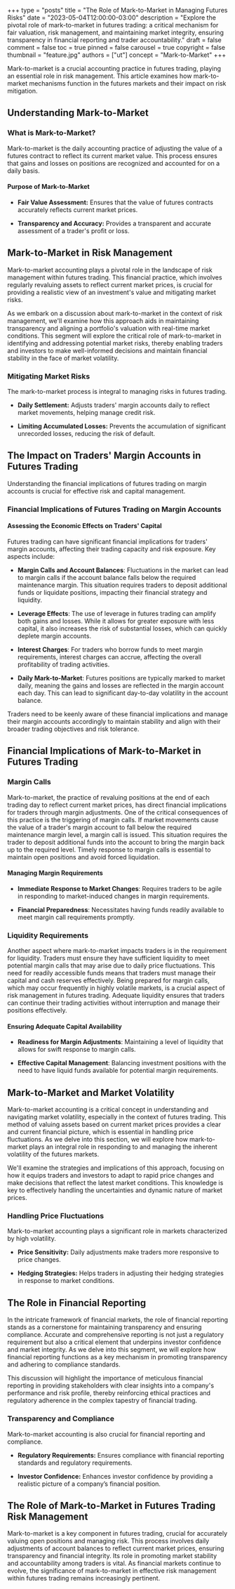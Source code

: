 +++
type = "posts"
title = "The Role of Mark-to-Market in Managing Futures Risks"
date = "2023-05-04T12:00:00-03:00"
description = "Explore the pivotal role of mark-to-market in futures trading: a critical mechanism for fair valuation, risk management, and maintaining market integrity, ensuring transparency in financial reporting and trader accountability." 
draft = false
comment = false
toc = true
pinned = false
carousel = true
copyright = false
thumbnail = "feature.jpg"
authors = ["ut"]
concept = "Mark-to-Market"
+++

Mark-to-market is a crucial accounting practice in futures trading,
playing an essential role in risk management. This article examines how
mark-to-market mechanisms function in the futures markets and their
impact on risk mitigation.

## Understanding Mark-to-Market

### What is Mark-to-Market?

Mark-to-market is the daily accounting practice of adjusting the value
of a futures contract to reflect its current market value. This process
ensures that gains and losses on positions are recognized and accounted
for on a daily basis.

#### Purpose of Mark-to-Market

-   **Fair Value Assessment:** Ensures that the value of futures
    contracts accurately reflects current market prices.

-   **Transparency and Accuracy:** Provides a transparent and accurate
    assessment of a trader's profit or loss.

## Mark-to-Market in Risk Management

Mark-to-market accounting plays a pivotal role in the landscape of risk
management within futures trading. This financial practice, which
involves regularly revaluing assets to reflect current market prices, is
crucial for providing a realistic view of an investment's value and
mitigating market risks.

As we embark on a discussion about mark-to-market in the context of risk
management, we'll examine how this approach aids in maintaining
transparency and aligning a portfolio's valuation with real-time market
conditions. This segment will explore the critical role of
mark-to-market in identifying and addressing potential market risks,
thereby enabling traders and investors to make well-informed decisions
and maintain financial stability in the face of market volatility.

### Mitigating Market Risks

The mark-to-market process is integral to managing risks in futures
trading.

-   **Daily Settlement:** Adjusts traders' margin accounts daily to
    reflect market movements, helping manage credit risk.

-   **Limiting Accumulated Losses:** Prevents the accumulation of
    significant unrecorded losses, reducing the risk of default.

## The Impact on Traders' Margin Accounts in Futures Trading

Understanding the financial implications of futures trading on margin
accounts is crucial for effective risk and capital management.

### Financial Implications of Futures Trading on Margin Accounts

#### Assessing the Economic Effects on Traders' Capital

Futures trading can have significant financial implications for traders'
margin accounts, affecting their trading capacity and risk exposure. Key
aspects include:

-   **Margin Calls and Account Balances**: Fluctuations in the market
    can lead to margin calls if the account balance falls below the
    required maintenance margin. This situation requires traders to
    deposit additional funds or liquidate positions, impacting their
    financial strategy and liquidity.

-   **Leverage Effects**: The use of leverage in futures trading can
    amplify both gains and losses. While it allows for greater
    exposure with less capital, it also increases the risk of
    substantial losses, which can quickly deplete margin accounts.

-   **Interest Charges**: For traders who borrow funds to meet margin
    requirements, interest charges can accrue, affecting the overall
    profitability of trading activities.

-   **Daily Mark-to-Market**: Futures positions are typically marked to
    market daily, meaning the gains and losses are reflected in the
    margin account each day. This can lead to significant day-to-day
    volatility in the account balance.

Traders need to be keenly aware of these financial implications and
manage their margin accounts accordingly to maintain stability and align
with their broader trading objectives and risk tolerance.

## Financial Implications of Mark-to-Market in Futures Trading

### Margin Calls

Mark-to-market, the practice of revaluing positions at the end of each
trading day to reflect current market prices, has direct financial
implications for traders through margin adjustments. One of the critical
consequences of this practice is the triggering of margin calls. If
market movements cause the value of a trader's margin account to fall
below the required maintenance margin level, a margin call is issued.
This situation requires the trader to deposit additional funds into the
account to bring the margin back up to the required level. Timely
response to margin calls is essential to maintain open positions and
avoid forced liquidation.

#### Managing Margin Requirements

-   **Immediate Response to Market Changes**: Requires traders to be
    agile in responding to market-induced changes in margin
    requirements.

-   **Financial Preparedness**: Necessitates having funds readily
    available to meet margin call requirements promptly.

### Liquidity Requirements

Another aspect where mark-to-market impacts traders is in the
requirement for liquidity. Traders must ensure they have sufficient
liquidity to meet potential margin calls that may arise due to daily
price fluctuations. This need for readily accessible funds means that
traders must manage their capital and cash reserves effectively. Being
prepared for margin calls, which may occur frequently in highly volatile
markets, is a crucial aspect of risk management in futures trading.
Adequate liquidity ensures that traders can continue their trading
activities without interruption and manage their positions effectively.

#### Ensuring Adequate Capital Availability

-   **Readiness for Margin Adjustments**: Maintaining a level of
    liquidity that allows for swift response to margin calls.

-   **Effective Capital Management**: Balancing investment positions
    with the need to have liquid funds available for potential margin
    requirements.

## Mark-to-Market and Market Volatility

Mark-to-market accounting is a critical concept in understanding and
navigating market volatility, especially in the context of futures
trading. This method of valuing assets based on current market prices
provides a clear and current financial picture, which is essential in
handling price fluctuations. As we delve into this section, we will
explore how mark-to-market plays an integral role in responding to and
managing the inherent volatility of the futures markets.

We'll examine the strategies and implications of this approach, focusing
on how it equips traders and investors to adapt to rapid price changes
and make decisions that reflect the latest market conditions. This
knowledge is key to effectively handling the uncertainties and dynamic
nature of market prices.

### Handling Price Fluctuations

Mark-to-market accounting plays a significant role in markets
characterized by high volatility.

-   **Price Sensitivity:** Daily adjustments make traders more
    responsive to price changes.

-   **Hedging Strategies:** Helps traders in adjusting their hedging
    strategies in response to market conditions.

## The Role in Financial Reporting

In the intricate framework of financial markets, the role of financial
reporting stands as a cornerstone for maintaining transparency and
ensuring compliance. Accurate and comprehensive reporting is not just a
regulatory requirement but also a critical element that underpins
investor confidence and market integrity. As we delve into this segment,
we will explore how financial reporting functions as a key mechanism in
promoting transparency and adhering to compliance standards.

This discussion will highlight the importance of meticulous financial
reporting in providing stakeholders with clear insights into a company's
performance and risk profile, thereby reinforcing ethical practices and
regulatory adherence in the complex tapestry of financial trading.

### Transparency and Compliance

Mark-to-market accounting is also crucial for financial reporting and
compliance.

-   **Regulatory Requirements:** Ensures compliance with financial
    reporting standards and regulatory requirements.

-   **Investor Confidence:** Enhances investor confidence by providing a
    realistic picture of a company’s financial position.

## The Role of Mark-to-Market in Futures Trading Risk Management

Mark-to-market is a key component in futures trading, crucial for
accurately valuing open positions and managing risk. This process
involves daily adjustments of account balances to reflect current market
prices, ensuring transparency and financial integrity. Its role in
promoting market stability and accountability among traders is vital. As
financial markets continue to evolve, the significance of mark-to-market
in effective risk management within futures trading remains increasingly
pertinent.

